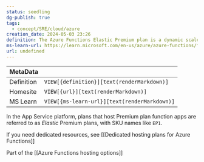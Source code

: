 ```yaml
---
status: seedling
dg-publish: true
tags:
  - concept/SRE/cloud/azure
creation_date: 2024-05-03 23:26
definition: The Azure Functions Elastic Premium plan is a dynamic scale hosting option for function apps.
ms-learn-url: https://learn.microsoft.com/en-us/azure/azure-functions/functions-premium-plan
url: undefined
---
```

| MetaData   |                                              |
| ---------- | -------------------------------------------- |
| Definition | `VIEW[{definition}][text(renderMarkdown)]`   |
| Homesite   | `VIEW[{url}][text(renderMarkdown)]`          |
| MS Learn   | `VIEW[{ms-learn-url}][text(renderMarkdown)]` |
In the App Service platform, plans that host Premium plan function apps are referred to as _Elastic_ Premium plans, with SKU names like `EP1`.

If you need dedicated resources, see [[Dedicated hosting plans for Azure Functions]]

Part of the [[Azure Functions hosting options]]
